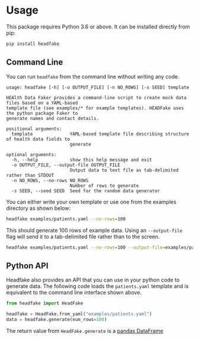 # Usage

This package requires Python 3.6 or above. It can be installed directly from pip:

```bash
pip install headfake
```

## Command Line

You can run `headfake` from the command line without writing any code.

```text
usage: headfake [-h] [-o OUTPUT_FILE] [-n NO_ROWS] [-s SEED] template

HEAlth Data Faker provides a command-line script to create mock data files based on a YAML-based
template file (see examples/* for example templates). HEADFake uses the python package Faker to
generate names and contact details.

positional arguments:
  template              YAML-based template file describing structure of health data fields to
                        generate

optional arguments:
  -h, --help            show this help message and exit
  -o OUTPUT_FILE, --output-file OUTPUT_FILE
                        Output data to text file as tab-delimited rather than STDOUT
  -n NO_ROWS, --no-rows NO_ROWS
                        Number of rows to generate
  -s SEED, --seed SEED  Seed for the random data generator
```

You can either write your own template or use one from the examples directory as shown below:

```bash
headfake examples/patients.yaml --no-rows=100
```

This should generate 100 rows of example data. Using an `--output-file` flag will send it to a tab-delimited file rather than to the screen.

```bash
headfake examples/patients.yaml --no-rows=100 --output-file=examples/patient.txt
```

## Python API

Headfake also provides an API that you can use in your python code to generate data. The following code loads the `patients.yaml` template and is equivalent to the command line interface shown above.

```python
from headfake import HeadFake

headfake = HeadFake.from_yaml("examples/patients.yaml")
data = headfake.generate(num_rows=100)
```

The return value from `HeadFake.generate` is a [pandas DataFrame](https://pandas.pydata.org/pandas-docs/stable/reference/api/pandas.DataFrame.html)